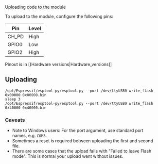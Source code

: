 Uploading code to the module

To upload to the module, configure the following pins:

| Pin | Level | 
| --- | ----- | 
| CH_PD | High |
| GPIO0 | Low |
| GPIO2 | High |

Pinout is in [[Hardware versions|Hardware_versions]]

## Uploading
```
/opt/Espressif/esptool-py/esptool.py --port /dev/ttyUSB0 write_flash 0x00000 0x00000.bin
sleep 3
/opt/Espressif/esptool-py/esptool.py --port /dev/ttyUSB0 write_flash 0x40000 0x40000.bin
```

### Caveats
- Note to Windows users: For the port argument, use standard port names, e.g. `COM3`.
- Sometimes a reset is required between uploading the first and second file.
- There are some cases that the upload fails with "Failed to leave Flash mode". This is normal your upload went without issues.